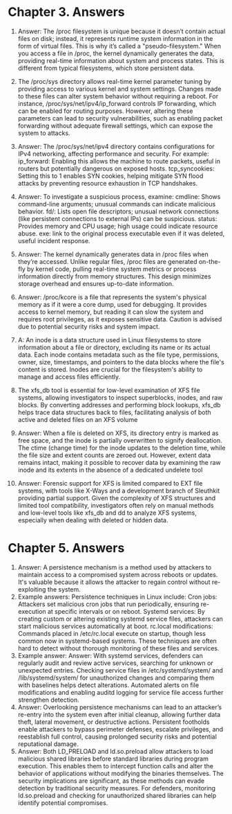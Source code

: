# Chapter 3. Answers
1. Answer: The /proc filesystem is unique because it doesn’t contain actual files on disk; 
instead, it represents runtime system information in the form of virtual files. 
This is why it’s called a "pseudo-filesystem." 
When you access a file in /proc, the kernel dynamically generates the data, 
providing real-time information about system and process states. 
This is different from typical filesystems, which store persistent data.

2. The /proc/sys directory allows real-time kernel parameter tuning by providing access to various kernel and system settings. 
Changes made to these files can alter system behavior without requiring a reboot. 
For instance, /proc/sys/net/ipv4/ip_forward controls IP forwarding, 
which can be enabled for routing purposes. 
However, altering these parameters can lead to security vulnerabilities, 
such as enabling packet forwarding without adequate firewall settings, 
which can expose the system to attacks.

3. Answer: The /proc/sys/net/ipv4 directory contains configurations for IPv4 networking, affecting performance and security. For example:
ip_forward: Enabling this allows the machine to route packets, useful in routers but potentially dangerous on exposed hosts.
tcp_syncookies: Setting this to 1 enables SYN cookies, helping mitigate SYN flood attacks by preventing resource exhaustion in TCP handshakes.

4. Answer: To investigate a suspicious process, examine:
cmdline: Shows command-line arguments; unusual commands can indicate malicious behavior.
fd/: Lists open file descriptors; unusual network connections (like persistent connections to external IPs) can be suspicious.
status: Provides memory and CPU usage; high usage could indicate resource abuse.
exe: link to the original process executable even if it was deleted, useful incident response.

5. Answer: The kernel dynamically generates data in /proc files when they’re accessed. Unlike regular files, /proc files are generated on-the-fly by kernel code, pulling real-time system metrics or process information directly from memory structures. 
This design minimizes storage overhead and ensures up-to-date information.

6. Answer: /proc/kcore is a file that represents the system's physical memory as if it were a core dump, used for debugging. 
It provides access to kernel memory, but reading it can slow the system and requires root privileges, as it exposes sensitive data. 
Caution is advised due to potential security risks and system impact.

7. A: An inode is a data structure used in Linux filesystems to store information about a file or directory, 
excluding its name or its actual data. Each inode contains metadata such as the file type, 
permissions, owner, size, timestamps, and pointers to the data blocks where the file's content is stored. 
Inodes are crucial for the filesystem's ability to manage and access files efficiently.

8. The xfs_db tool is essential for low-level examination of XFS file systems, 
allowing investigators to inspect superblocks, inodes, and raw blocks. 
By converting addresses and performing block lookups, 
xfs_db helps trace data structures back to files, 
facilitating analysis of both active and deleted files on an XFS volume

9. Answer: When a file is deleted on XFS, 
its directory entry is marked as free space, 
and the inode is partially overwritten to signify deallocation. 
The ctime (change time) for the inode updates to the deletion time, 
while the file size and extent counts are zeroed out. 
However, extent data remains intact, making it possible to recover data by examining the raw inode and its extents in the absence of a dedicated undelete tool​

10. Answer: Forensic support for XFS is limited compared to EXT file systems, 
with tools like X-Ways and a development branch of Sleuthkit providing partial support. 
Given the complexity of XFS structures and limited tool compatibility, 
investigators often rely on manual methods and low-level tools like xfs_db and dd to analyze XFS systems, 
especially when dealing with deleted or hidden data.

# Chapter 5. Answers
1. Answer: A persistence mechanism is a method used by attackers to maintain access to a compromised system across reboots or updates. It's valuable because it allows the attacker to regain control without re-exploiting the system.
2. Example answers: 
Persistence techniques in Linux include:
Cron jobs: Attackers set malicious cron jobs that run periodically, ensuring re-execution at specific intervals or on reboot.
Systemd services: By creating custom or altering existing systemd service files, attackers can start malicious services automatically at boot.
rc.local modifications: Commands placed in /etc/rc.local execute on startup, though less common now in systemd-based systems. These techniques are often hard to detect without thorough monitoring of these files and services.
3. Example answer: 
Answer: With systemd services, defenders can regularly audit and review active services, searching for unknown or unexpected entries. Checking service files in /etc/systemd/system/ and /lib/systemd/system/ for unauthorized changes and comparing them with baselines helps detect alterations. Automated alerts on file modifications and enabling auditd logging for service file access further strengthen detection.
4. Answer: Overlooking persistence mechanisms can lead to an attacker’s re-entry into the system even after initial cleanup, allowing further data theft, lateral movement, or destructive actions. Persistent footholds enable attackers to bypass perimeter defenses, escalate privileges, and reestablish full control, causing prolonged security risks and potential reputational damage.
5. Answer: Both LD_PRELOAD and ld.so.preload allow attackers to load malicious shared libraries before standard libraries during program execution. This enables them to intercept function calls and alter the behavior of applications without modifying the binaries themselves. The security implications are significant, as these methods can evade detection by traditional security measures. For defenders, monitoring ld.so.preload and checking for unauthorized shared libraries can help identify potential compromises.